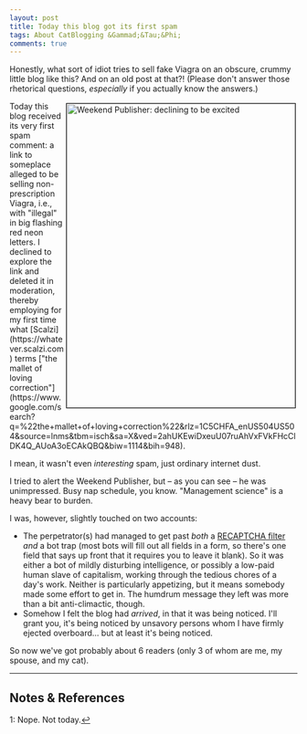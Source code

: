 ```yaml
---
layout: post
title: Today this blog got its first spam
tags: About CatBlogging &Gammad;&Tau;&Phi;
comments: true
---
```


Honestly, what sort of idiot tries to sell fake Viagra on an obscure, crummy little blog
like this?  And on an old post at that?!  (Please don't answer those rhetorical questions,
_especially_ if you actually know the answers.)  

<img src="{{ site.baseurl }}/images/2021-01-25-spam-weekend-publisher-uninterested.jpg" width="400" height="533" alt="Weekend Publisher: declining to be excited" title="Weekend Publisher: declining to be excited" style="float: right; margin: 3px 3px 3px 3px; border: 1px solid #000000;"/>
Today this blog received its very first spam comment: a link to someplace alleged to be
selling non-prescription Viagra, i.e., with "illegal" in big flashing red neon
letters.  I declined to explore the link and deleted it in moderation, thereby employing
for my first time what [Scalzi](https://whatever.scalzi.com) terms 
["the mallet of loving
correction"](https://www.google.com/search?q=%22the+mallet+of+loving+correction%22&rlz=1C5CHFA_enUS504US504&source=lnms&tbm=isch&sa=X&ved=2ahUKEwiDxeuU07ruAhVxFVkFHcClDK4Q_AUoA3oECAkQBQ&biw=1114&bih=948).  

I mean, it wasn't even _interesting_ spam, just ordinary internet dust.  

I tried to alert the Weekend Publisher, but &ndash; as you can see &ndash; he was
unimpressed.  Busy nap schedule, you know.  "Management science" is a heavy bear to burden.  

I was, however, slightly touched on two accounts:  
- The perpetrator(s) had managed to get past _both_ a 
  [RECAPTCHA filter](https://en.wikipedia.org/wiki/ReCAPTCHA) _and_ a bot trap (most bots
  will fill out all fields in a form, so there's one field that says up front that it
  requires you to leave it blank).  So it was either a bot of mildly disturbing
  intelligence, or possibly a low-paid human slave of capitalism, working through the
  tedious chores of a day's work.  Neither is particularly appetizing, but it means
  somebody made some effort to get in.  The humdrum message they left was more than a bit
  anti-climactic, though.  
- Somehow I felt the blog had _arrived_, in that it was being noticed.  I'll grant you,
  it's being noticed by unsavory persons whom I have firmly ejected overboard&hellip; but
  at least it's being noticed.  

So now we've got probably about 6 readers (only 3 of whom are me, my spouse, and my cat).  

---

## Notes &amp; References  
<!--
<sup id="fn1a">[[1]](#fn1)</sup>
<a id="fn1">1</a>: [↩](#fn1a)  
-->

<a id="fn1">1</a>: Nope.  Not today.[↩](#fn1a)  
